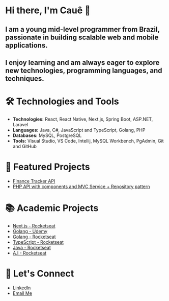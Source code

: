 # Hi there, I'm Cauê 👋

## I am a young mid-level programmer from Brazil, passionate in building scalable web and mobile applications.
## I enjoy learning and am always eager to explore new technologies, programming languages, and techniques.

# 🛠 Technologies and Tools
- **Technologies:** React, React Native, Next.js, Spring Boot, ASP.NET, Laravel
- **Languages:** Java, C#, JavaScript and TypeScript, Golang, PHP
- **Databases:** MySQL, PostgreSQL
- **Tools:** Visual Studio, VS Code, Intellij, MySQL Workbench, PgAdmin, Git and GitHub

# 💼 Featured Projects
- [Finance Tracker API](https://github.com/caue-vieira/finance-tracker)
- [PHP API with components and MVC Service + Repository pattern](https://github.com/caue-vieira/API-PHP)

# 📚 Academic Projects
- [Next.js - Rocketseat](https://github.com/caue-vieira/NLW-Connect-React)
- [Golang - Udemy](https://github.com/caue-vieira/Golang-Udemy)
- [Golang - Rocketseat](https://github.com/caue-vieira/Go-React)
- [TypeScript - Rocketseat](https://github.com/caue-vieira/NLW-Unite)
- [Java - Rocketseat](https://github.com/caue-vieira/ToDoList)
- [A.I - Rocketseat](https://github.com/caue-vieira/nlwia-modified)

# 👥 Let's Connect
- [LinkedIn](https://www.linkedin.com/in/cau%C3%AA-c-649741240/)
- [Email Me](cauevcaetano@gmail.com)

<!--
**caue-vieira/caue-vieira** is a ✨ _special_ ✨ repository because its `README.md` (this file) appears on your GitHub profile.

Here are some ideas to get you started:

- 🔭 I’m currently working on ...
- 🌱 I’m currently learning ...
- 👯 I’m looking to collaborate on ...
- 🤔 I’m looking for help with ...
- 💬 Ask me about ...
- 📫 How to reach me: ...
- 😄 Pronouns: ...
- ⚡ Fun fact: ...
-->
